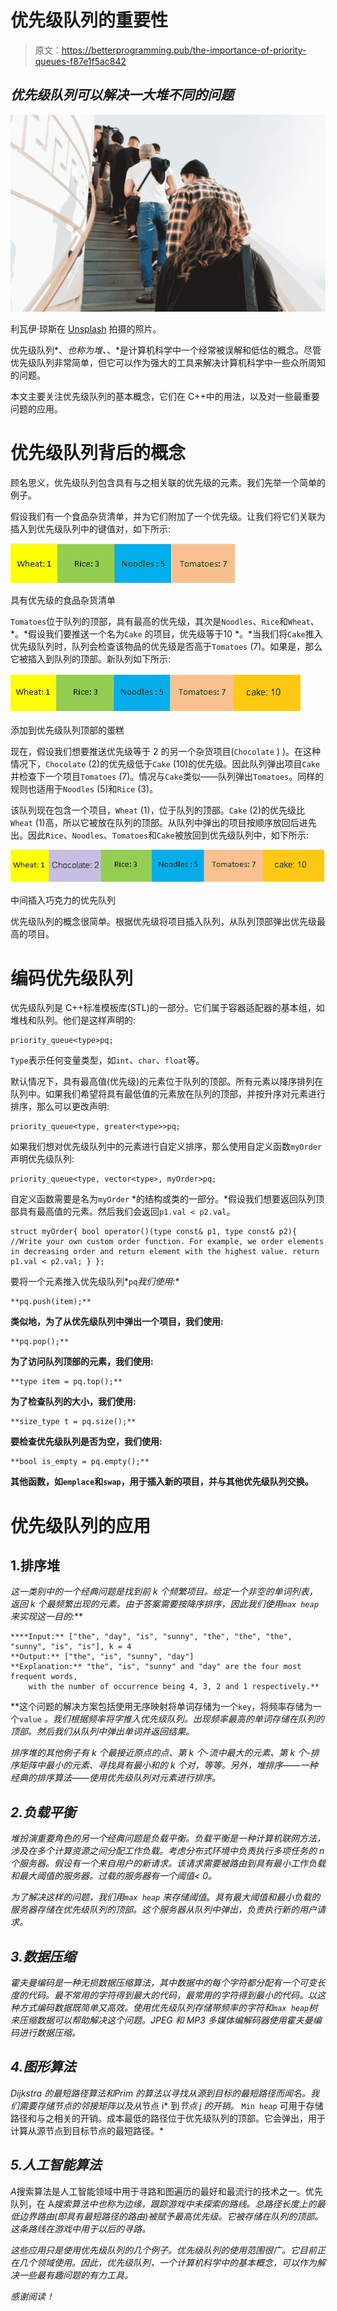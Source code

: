 # 优先级队列的重要性

> 原文：<https://betterprogramming.pub/the-importance-of-priority-queues-f87e1f5ac842>

## *优先级队列可以解决一大堆不同的问题*

![](img/9efd283db68905d76e0d2addd5c4e54b.png)

利瓦伊·琼斯在 [Unsplash](https://unsplash.com?utm_source=medium&utm_medium=referral) 拍摄的照片。

优先级队列*、*也称为堆、*、*是计算机科学中一个经常被误解和低估的概念。尽管优先级队列非常简单，但它可以作为强大的工具来解决计算机科学中一些众所周知的问题。

本文主要关注优先级队列的基本概念，它们在 C++中的用法，以及对一些最重要问题的应用。

# 优先级队列背后的概念

顾名思义，优先级队列包含具有与之相关联的优先级的元素。我们先举一个简单的例子。

假设我们有一个食品杂货清单，并为它们附加了一个优先级。让我们将它们关联为插入到优先级队列中的键值对，如下所示:

![](img/1752d6047a66d780b8dfeb26e5ea039b.png)

具有优先级的食品杂货清单

`Tomatoes`位于队列的顶部，具有最高的优先级，其次是`Noodles`、`Rice`和`Wheat`、*。*假设我们要推送一个名为`Cake` 的项目，优先级等于10 *。*当我们将`Cake`推入优先级队列时，队列会检查该物品的优先级是否高于`Tomatoes` (7)。如果是，那么它被插入到队列的顶部。新队列如下所示:

![](img/6f93845fe2f52820c908949021ee1f1c.png)

添加到优先级队列顶部的蛋糕

现在，假设我们想要推送优先级等于 2 的另一个杂货项目(`Chocolate` ) )。在这种情况下，`Chocolate` (2)的优先级低于`Cake` (10)的优先级。因此队列弹出项目`Cake`并检查下一个项目`Tomatoes` (7)。情况与`Cake`类似——队列弹出`Tomatoes`。同样的规则也适用于`Noodles` (5)和`Rice` (3)。

该队列现在包含一个项目，`Wheat` (1)，位于队列的顶部。`Cake` (2)的优先级比`Wheat` (1)高，所以它被放在队列的顶部。从队列中弹出的项目按顺序放回后进先出。因此`Rice`、`Noodles`、`Tomatoes`和`Cake`被放回到优先级队列中，如下所示:

![](img/2b435c38737abd1f7636c6803b3ecb0e.png)

中间插入巧克力的优先队列

优先级队列的概念很简单。根据优先级将项目插入队列，从队列顶部弹出优先级最高的项目。

# **编码优先级队列**

优先级队列是 C++标准模板库(STL)的一部分。它们属于容器适配器的基本组，如堆栈和队列。他们是这样声明的:

```
priority_queue<type>pq;
```

`Type`表示任何变量类型，如`int`、`char`、`float`等。

默认情况下，具有最高值(优先级)的元素位于队列的顶部。所有元素以降序排列在队列中。如果我们希望将具有最低值的元素放在队列的顶部，并按升序对元素进行排序，那么可以更改声明:

```
priority_queue<type, greater<type>>pq;
```

如果我们想对优先级队列中的元素进行自定义排序，那么使用自定义函数`myOrder`声明优先级队列:

```
priority_queue<type, vector<type>, myOrder>pq;
```

自定义函数需要是名为`myOrder` *的结构或类的一部分。*假设我们想要返回队列顶部具有最高值的元素。然后我们会返回`p1.val < p2.val`。

```
struct myOrder{ bool operator()(type const& p1, type const& p2){ //Write your own custom order function. For example, we order elements in decreasing order and return element with the highest value. return p1.val < p2.val; } };
```

要将一个元素推入优先级队列*`pq`*我们使用:**

```
**pq.push(item);**
```

**类似地，为了从优先级队列中弹出一个项目，我们使用:**

```
**pq.pop();**
```

**为了访问队列顶部的元素，我们使用:**

```
**type item = pq.top();**
```

**为了检查队列的大小，我们使用:**

```
**size_type t = pq.size();**
```

**要检查优先级队列是否为空，我们使用:**

```
**bool is_empty = pq.empty();**
```

**其他函数，如`emplace`和`swap`，用于插入新的项目，并与其他优先级队列交换。**

# **优先级队列的应用**

## **1.排序堆**

**这一类别中的一个经典问题是找到前 *k* 个频繁项目*。给定一个非空的单词列表，返回 k 个最频繁出现的元素。由于答案需要按降序排序，因此我们使用`max heap`来实现这一目的:***

```
****Input:** ["the", "day", "is", "sunny", "the", "the", "the", "sunny", "is", "is"], k = 4
**Output:** ["the", "is", "sunny", "day"]
**Explanation:** "the", "is", "sunny" and "day" are the four most frequent words,
    with the number of occurrence being 4, 3, 2 and 1 respectively.**
```

**这个问题的解决方案包括使用无序映射将单词存储为一个`key`，将频率存储为一个`value` *。*我们根据频率*将字推入优先级队列。*出现频率最高的单词存储在队列的顶部。然后我们从队列中弹出单词并返回结果。**

*排序堆的其他例子有 *k* 个最接近原点的点、*第 k 个*-流中最大的元素、*第 k 个*-排序矩阵中最小的元素、寻找具有最小和的 *k 个*对，等等。另外，堆排序——一种经典的排序算法——使用优先级队列对元素进行排序。*

## *2.负载平衡*

*堆扮演重要角色的另一个经典问题是负载平衡。负载平衡是一种计算机联网方法，涉及在多个计算资源之间分配工作负载。考虑分布式环境中负责执行多项任务的 n 个服务器。假设有一个来自用户的新请求。该请求需要被路由到具有最小工作负载和最大阈值的服务器。过载的服务器有一个阈值< 0。*

*为了解决这样的问题，我们用`max heap` 来存储阈值*。*具有最大阈值和最小负载的服务器存储在优先级队列的顶部。这个服务器从队列中弹出，负责执行新的用户请求。*

## *3.数据压缩*

*霍夫曼编码是一种无损数据压缩算法，其中数据中的每个字符都分配有一个可变长度的代码。最不常用的字符得到最大的代码，最常用的字符得到最小的代码。以这种方式编码数据既简单又高效。使用优先级队列存储带频率的字符和`max heap`树来压缩数据可以帮助解决这个问题。JPEG 和 MP3 多媒体编解码器使用霍夫曼编码进行数据压缩。*

## *4.图形算法*

*Dijkstra 的最短路径算法和Prim 的算法以寻找从源到目标的最短路径而闻名。我们需要存储节点的邻接矩阵以及从*节点 i* 到*节点 j 的开销。* `Min heap` 可用于存储路径和与之相关的开销。成本最低的路径位于优先级队列的顶部。它会弹出，用于计算从源节点到目标节点的最短路径。*

## *5.人工智能算法*

*A*搜索算法是人工智能领域中用于寻路和图遍历的最好和最流行的技术之一。优先队列，在 A*搜索算法中也称为边缘，跟踪游戏中未探索的路线。总路径长度上的最低边界路由(即具有最短路径的路由)被赋予最高优先级。它被存储在队列的顶部。这条路线在游戏中用于以后的寻路。*

*这些应用只是使用优先级队列的几个例子。优先级队列的使用范围很广。它目前正在几个领域使用。因此，优先级队列，一个计算机科学中的基本概念，可以作为解决一些最有趣问题的有力工具。*

*感谢阅读！*